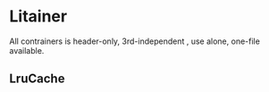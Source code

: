 # Litainer
All contrainers is header-only, 3rd-independent , use alone, one-file available.

## LruCache
